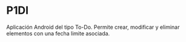 # P1DI
Aplicación Android del tipo To-Do.
Permite crear, modificar y eliminar elementos con una fecha limite asociada.



